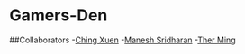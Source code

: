 # Gamers-Den
##Collaborators
-[Ching Xuen](https://github.com/muchenthusiast)
-[Manesh Sridharan](https://github.com/ManeshSridharan)
-[Ther Ming](https://github.com/ThrMing)
